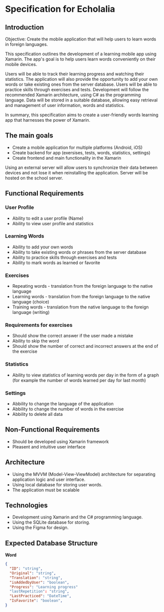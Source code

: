 # Specification for Echolalia

## Introduction

Objective: Create the mobile application that will help users to learn words in foreign languages.

This specification outlines the development of a learning mobile app using Xamarin. The app's goal is to help users learn words conveniently on their mobile devices. 

Users will be able to track their learning progress and watching their statistics. 
The application will also provide the opportunity to add your own words or take existing ones from the server database.
Users will be able to practice skills through exercises and tests.
Development will follow the recommended Xamarin architecture, using C# as the programming language. 
Data will be stored in a suitable database, allowing easy retrieval and management of user information, words and statistics.

In summary, this specification aims to create a user-friendly words learning app that harnesses the power of Xamarin.

## The main goals

- Create a mobile application for multiple platforms (Android, iOS)
- Create backend for app (exersises, tests, words, statistics, settings)
- Create frontend and main functionality in the Xamarin

Using an external server will allow users to synchronize their data between devices and not lose it when reinstalling the application.
Server will be hosted on the school server.

## Functional Requirements

### User Profile

- Ability to edit a user profile (Name)
- Ability to view user profile and statistics

### Learning Words

- Ability to add your own words
- Ability to take existing words or phrases from the server database
- Ability to practice skills through exercises and tests
- Ability to mark words as learned or favorite

### Exercises

- Repeating words - translation from the foreign language to the native language
- Learning words - translation from the foreign language to the native language (choice)
- Training words - translation from the native language to the foreign language (writing)

### Requirements for exercises
- Should show the correct answer if the user made a mistake
- Ability to skip the word
- Should show the number of correct and incorrect answers at the end of the exercise

### Statistics

- Ability to view statistics of learning words per day in the form of a graph
(for example the number of words learned per day for last month)

### Settings

- Abbility to change the language of the application
- Abbility to change the number of words in the exercise
- Abbility to delete all data

## Non-Functional Requirements

- Should be developed using Xamarin framework
- Pleasent and intuitive user interface
## Architecture

- Using the MVVM (Model-View-ViewModel) architecture for separating application logic and user interface.
- Using local database for storing user words.
- The application must be scalable

## Technologies

- Development using Xamarin and the C# programming language.
- Using the SQLite database for storing.
- Using the Figma for design.

## Expected Database Structure

**Word**

```json
{
  "ID": "string",
  "Original": "string",
  "Translation": "string",
  "isAddedbyUser": "boolean",
  "Progress": "Learning progress"
  "lastRepetition": "string",
  "LastPracticed": "DateTime",
  "IsFavorite": "boolean",
}
```